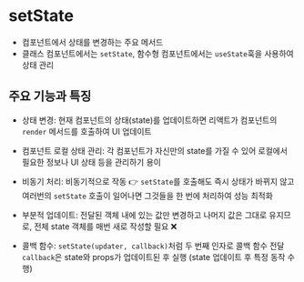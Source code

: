 # setState

- 컴포넌트에서 상태를 변경하는 주요 메서드
- 클래스 컴포넌트에서는 `setState`, 함수형 컴포넌트에서는 `useState`훅을 사용하여 상태 관리

## 주요 기능과 특징

- 상태 변경: 현재 컴포넌트의 상태(state)를 업데이트하면 리액트가 컴포넌트의 `render` 메서드를 호출하여 UI 업데이트

- 컴포넌트 로컬 상태 관리: 각 컴포넌트가 자신만의 state를 가질 수 있어 로컬에서 필요한 정보나 UI 상태 등을 관리하기 용이

- 비동기 처리: 비동기적으로 작동 👉 `setState`를 호출해도 즉시 상태가 바뀌지 않고 여러번의 `setState` 호출이 일어나면 그것들을 한 번에 처리하여 성능 최적화

- 부분적 업데이트: 전달된 객체 내에 있는 값만 변경하고 나머지 값은 그대로 유지므로, 전체 state 객체를 매번 새로 작성할 필요 ❌

- 콜백 함수: `setState(updater, callback)`처럼 두 번째 인자로 콜백 함수 전달 <br/> `callback`은 state와 props가 업데이트된 후 실행 (state 업데이트 후 특정 동작 수행)
